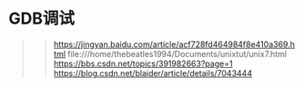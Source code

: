 # GDB调试

>> https://jingyan.baidu.com/article/acf728fd464984f8e410a369.html
>> file:///home/thebeatles1994/Documents/unixtut/unix7.html
>> https://bbs.csdn.net/topics/391982663?page=1
>> https://blog.csdn.net/blaider/article/details/7043444